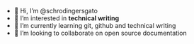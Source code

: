 - 👋 Hi, I’m @schrodingersgato
- 👀 I’m interested in **technical writing**
- 🌱 I’m currently learning git, github and technical writing
- 💞️ I’m looking to collaborate on open source documentation


<!---
schrodingersgato/schrodingersgato is a ✨ special ✨ repository because its `README.md` (this file) appears on your GitHub profile.
You can click the Preview link to take a look at your changes.
--->

